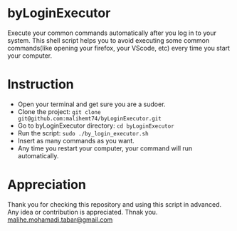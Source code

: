 # byLoginExecutor
Execute your common commands automatically after you log in to your system.
This shell script helps you to avoid executing some common commands(like opening your firefox, your VScode, etc) every time you start your computer.

# Instruction
- Open your terminal and get sure you are a sudoer.
- Clone the project: `git clone git@github.com:malihemt74/byLoginExecutor.git`
- Go to byLoginExecutor directory: `cd byLoginExecutor`
- Run the script: `sudo ./by_login_executor.sh`
- Insert as many commands as you want.
- Any time you restart your computer, your command will run automatically.
 
 # Appreciation
 Thank you for checking this repository and using this script in advanced.
 Any idea or contribution is appreciated. Thnak you.
 malihe.mohamadi.tabar@gmail.com
